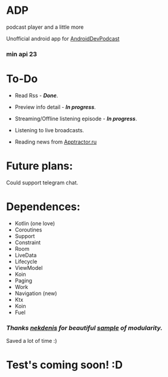 # ADP
podcast player and a little more

Unofficial android app for [AndroidDevPodcast](https://androiddev.apptractor.ru/)
### min api 23

# To-Do
* Read Rss - ***Done***.


* Preview info detail - ***In progress***. 
* Streaming/Offline listening episode - ***In progress***.

* Listening to live broadcasts.
* Reading news from [Apptractor.ru](https://apptractor.ru/)

# Future plans:
Could support telegram chat.

# Dependences:
* Kotlin (one love)
* Coroutines
* Support
* Constraint
* Room
* LiveData
* Lifecycle
* ViewModel
* Koin
* Paging
* Work
* Navigation (new)
* Ktx
* Koin
* Fuel

### *Thanks [nekdenis](https://github.com/nekdenis) for beautiful [sample](https://github.com/kotlinsg/modular) of modularity.*
Saved a lot of time :)

# Test's coming soon! :D
